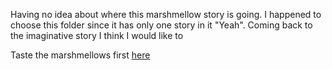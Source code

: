 
Having no idea about where this marshmellow story is going. I happened to choose this folder since it has 
only one story in it "Yeah". Coming back to the imaginative story I think I would like to 

Taste the marshmellows first [here](https://raw.githubusercontent.com/Sriee/create-your-own-adventure/sriee_story/Tamil/Taste-marshmallows/tastemarshmallows.md)

